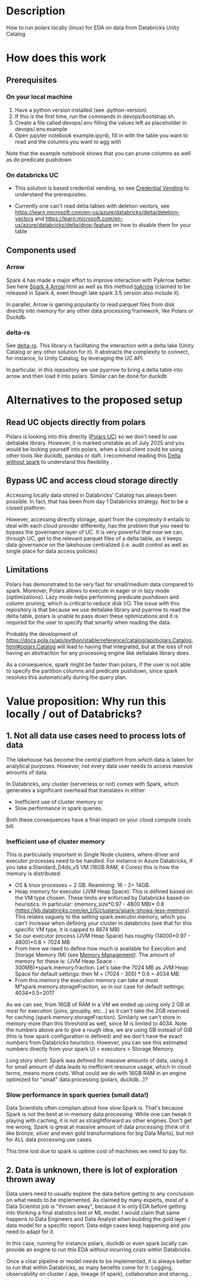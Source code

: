 # Description
How to run polars locally (linux) for EDA on data from Databricks Unity Catalog

# How does this work

## Prerequisites

### On your local machine

1. Have a python version installed (see .python-version)
2. If this is the first time, run the commands in devops/bootstrap.sh. 
3. Create a file called devops/.env filling the values left as placeholder in devops/.env.example
4. Open jupyter notebook example.ipynb, fill in with the table you want to read and the columns you want to agg with

Note that the example notebook shows that you can prune columns as well as do predicate pushdown

### On databricks UC 

- This solution is based credential vending, so see [Credential Vending](https://docs.azure.cn/en-us/databricks/external-access/credential-vending#requirements) to understand the prerequisites. 

- Currently one can't read delta tables with deletion vectors, see https://learn.microsoft.com/en-us/azure/databricks/delta/deletion-vectors and https://learn.microsoft.com/en-us/azure/databricks/delta/drop-feature on how to disable them for your table


## Components used

### Arrow

Spark 4 has made a major effort to improve interaction with PyArrow better. See here [Spark 4 Arrow](https://spark.apache.org/docs/latest/api/python/tutorial/sql/arrow_pandas).html as well as this method [toArrow](https://spark.apache.org/docs/latest//api/python/reference/pyspark.sql/api/pyspark.sql.DataFrame.toArrow.html) (claimed to be released in Spark 4, even though late spark 3.5 version also include it). 

In parallel, Arrow is gaining popularity to read parquet files from disk directly into memory for any other data processing framework, like Polars or Duckdb. 

### delta-rs

See [delta-rs](https://github.com/delta-io/delta-rs). This library is facilitating the interaction with a delta lake (Unity Catalog or any other solution for it). It abstracts the complexity to connect, for instance, to Unity Catalog, by leveraging the UC API. 

In particular, in this repository we use pyarrow to bring a delta table into arrow and then load it into polars. Similar can be done for duckdb

# Alternatives to the proposed setup

## Read UC objects directly from polars

Polars is looking into this directly ([Polars UC](https://docs.pola.rs/api/python/stable/reference/catalog/api/polars.Catalog.html#polars.Catalog)) so we don't need to use deltalake library. However, it is marked unstable as of July 2025 and you would be locking yourself into polars, when a local client could be using other tools like duckdb, pandas or daft. I recommend reading this [Delta without spark](https://delta.io/blog/delta-lake-without-spark/) to understand this flexibility .

## Bypass UC and access cloud storage directly

Accessing locally data stored in Databricks' Catalog has always been possible. In fact, that has been from day 1 Databricks strategy. Not to be a closed platform. 

However, accessing directly storage, apart from the complexity it entails to deal with each cloud provider differently, has the problem that you need to bypass the governance layer of UC. It is very powerful that now we can, through UC, get to the relevant parquet files of a delta table, as it keeps data governance on the lakehouse centralized (i.e. audit control as well as single place for data access policies)


## Limitations

Polars has demonstrated to be very fast for small/medium data compared to spark. Moreover, Polars allows to execute in eager or in lazy mode (optimizations). Lazy mode helps performing predicate pushdown and column pruning, which is critical to reduce disk I/O. The issue with this repository is that because we use deltalake library and pyarrow to read the delta table, polars is unable to pass down these optimizations and it is required for the user to specify that smartly when reading the data. 

Probably the development of https://docs.pola.rs/api/python/stable/reference/catalog/api/polars.Catalog.html#polars.Catalog will lead to having that integrated, but at the loss of not having an abstraction for any processing engine like deltalake library does. 

As a consequence, spark might be faster than polars, if the user is not able to specify the partition columns and predicate pushdown, since spark resolves this automatically during the query plan. 

# Value proposition: Why run this locally / out of Databricks?

## 1. Not all data use cases need to process lots of data

The lakehouse has become the central platform from which data is taken for analytical purposes. However, not every data user needs to access massive amounts of data. 

In Databricks, any cluster (serverless or not) comes with Spark, which generates a significant overhead that translates in either:
- Inefficient use of cluster memory or 
- Slow performance in spark queries. 

Both these consequences have a final impact on your cloud compute costs bill.

### Inefficient use of cluster memory

This is particularly important in Single Node clusters, where driver and executor processes need to be handled. For instance in Azure Databricks, if you take a Standard_D4ds_v5 VM (16GB RAM, 4 Cores) this is how the memory is distributed:

- OS & linux processes ~ 2 GB. Reamining: 16 - 2= 14GB. 
- Heap memory for executor (JVM Heap Space): This is defined based on the VM type chosen. These limits are enforced by Databricks based on heuristics. In particular: (memory_size\*0.97 - 4800 MB)\* 0.8 (https://kb.databricks.com/en_US/clusters/spark-shows-less-memory). This relates vaguely to the setting spark.executor.memory, which you can't increase when defining your cluster in databricks (see that for this specific VM type, it is capped to 8874 MB)
- So our executor process (JVM Heap Space) has roughly (14000\*0.97 - 4800)\*0.8 = 7024 MB
- From here we need to define how much is available for Execution and Storage Memory (M) (see [Memory Management](https://spark.apache.org/docs/latest/tuning.html#memory-management-overview)). The amount of memory for these is: (JVM Heap Space - 300MB)\*spark.memory.fraction. Let's take the 7024 MB as JVM Heap Space for default settings: then M = (7024 - 300) \* 0.6 = 4034 MB. 
- From this memory the execution memory can take at most M*spark.memory.storageFraction, so in our case for default settings: 4034\*0.5=2017

As we can see, from 16GB of RAM in a VM we ended up using only 2 GB at most for execution (joins, groupby, etc...) as it can't take the 2GB reserved for caching (spark.memory.storageFraction). Similarly we can't store in memory more than this threshold as well, since M is limited to 4034. Note the numbers above are to give a rough idea, we are using GB instead of GiB (this is how spark configuration is defined) and we don't have the exact numbers from Databricks heuristics. However, you can see this estimated numbers directly from your spark UI > executors > Storage Memory. 

Long story short: Spark was defined for massive amounts of data, using it for small amount of data leads to inefficient resource usage, which in cloud terms, means more costs. What could we do with 16GB RAM in an engine optimized for "small" data processing (polars, duckdb...)?

### Slow performance in spark queries (small data!)

Data Scientists often complain about how slow Spark is. That's because Spark is not the best at in-memory data processing. While one can tweak it playing with caching, it is not as straightforward as other engines. Don't get me wrong, Spark is great at massive amount of data processing (think of it like bronze, silver and even gold transformations for big Data Marts), but not for ALL data processing use cases.

This time lost due to spark is uptime cost of machines we need to pay for. 

## 2. Data is unknown, there is lot of exploration thrown away

Data users need to usually explore the data before getting to any conclusion on what needs to be implemented. As claimed by many experts, most of a Data Scientist job is "thrown away", because it is only EDA before getting into thinking a final statistics test or ML model. I would claim that same happens to Data Engineers and Data Analyst when building the gold layer / data model for a specific report. Data edge cases keep happening and you need to adapt for it. 

In this case, running for instance polars, duckdb or even spark locally can provide an engine to run this EDA without incurring costs within Databricks. 

Once a clear pipeline or model needs to be implemented, it is always better to run that within Databricks, as many benefits come for it: Logging, observability on cluster / app, lineage (if spark), collaboration and sharing...

